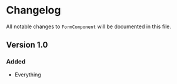 # Changelog

All notable changes to `FormComponent` will be documented in this file.

## Version 1.0

### Added
- Everything

